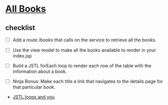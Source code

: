 # [All Books](https://login.codingdojo.com/m/315/9533/65956)

## checklist

- [ ] Add a route /books that calls on the service to retrieve all the books.

- [ ] Use the view model to make all the books available to render in your index.jsp

- [ ] Build a JSTL forEach loop to render each row of the table with the information about a book.

- [ ] Ninja Bonus: Make each title a link that navigates to the details page for that particular book.

- [JSTL loops and you](https://login.codingdojo.com/m/315/9532/64288)